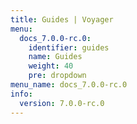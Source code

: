 ```yaml
---
title: Guides | Voyager
menu:
  docs_7.0.0-rc.0:
    identifier: guides
    name: Guides
    weight: 40
    pre: dropdown
menu_name: docs_7.0.0-rc.0
info:
  version: 7.0.0-rc.0
---
```


